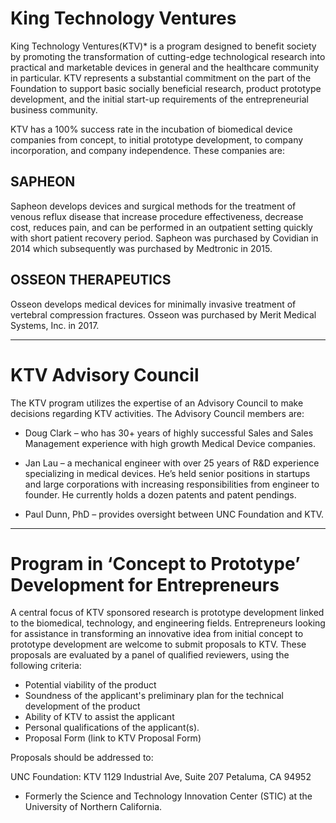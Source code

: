 # King Technology Ventures
King Technology Ventures(KTV)* is a program designed to benefit society by promoting the transformation of cutting-edge technological research into practical and marketable devices in general and the healthcare community in particular. KTV represents a substantial commitment on the part of the Foundation to support basic socially beneficial research, product prototype development, and the initial start-up requirements of the entrepreneurial business community.

KTV has a 100% success rate in the incubation of biomedical device companies from concept, to initial prototype development, to company incorporation, and company independence. These companies are: 

## SAPHEON
Sapheon develops devices and surgical methods for the treatment of venous reflux disease that increase procedure effectiveness, decrease cost, reduces pain, and can be performed in an outpatient setting quickly with short patient recovery period. Sapheon was purchased by Covidian in 2014 which subsequently was purchased by Medtronic in 2015. 

## OSSEON THERAPEUTICS
Osseon develops medical devices for minimally invasive treatment of vertebral compression fractures. Osseon was purchased by Merit Medical Systems, Inc. in 2017. 

---

# KTV Advisory Council
The KTV program utilizes the expertise of an Advisory Council to make decisions regarding KTV activities. The Advisory Council members are:

- Doug Clark – who has 30+ years of highly successful Sales and Sales Management experience with high growth Medical Device companies.

- Jan Lau – a mechanical engineer with over 25 years of R&D experience specializing in medical devices. He’s held senior positions in startups and large corporations with increasing responsibilities from engineer to founder. He currently holds a dozen patents and patent pendings.

- Paul Dunn, PhD – provides oversight between UNC Foundation and KTV.

---

# Program in ‘Concept to Prototype’ Development for Entrepreneurs
A central focus of KTV sponsored research is prototype development linked to the biomedical, technology, and engineering fields. Entrepreneurs looking for assistance in transforming an innovative idea from initial concept to prototype development are welcome to submit proposals to KTV. These proposals are evaluated by a panel of qualified reviewers, using the following criteria:

- Potential viability of the product
- Soundness of the applicant's preliminary plan for the technical development of the product
- Ability of KTV to assist the applicant
- Personal qualifications of the applicant(s). 
- Proposal Form (link to KTV Proposal Form) 

Proposals should be addressed to:

UNC Foundation: KTV
1129 Industrial Ave, Suite 207
Petaluma, CA 94952
 
* Formerly the Science and Technology Innovation Center (STIC) at the University of Northern California.
